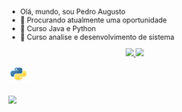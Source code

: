 - Olá, mundo, sou Pedro Augusto
- 👀 Procurando atualmente uma oportunidade
- 🌱 Curso Java e Python
- 💞️ Curso analise e desenvolvimento de sistema
 <div align="center">
     <a href="https://github.com/PedroAugustojardim">
        <img height="180em" src="https://github-readme-stats.vercel.app/api?username=PedroAugustojardim&show_icons=true&theme=dracula&include_all_commits=true&count_private=true"/>
        <img height="180em" src="https://github-readme-stats.vercel.app/api/top-langs/?username=PedroAugustojardim&layout=compact&langs_count=7&theme=dracula"/>
 </div>
  <div style="display: inline_block"><br>
     <img align="center" alt="Rafa-Python" height="30" width="40" src="https://raw.githubusercontent.com/devicons/devicon/master/icons/python/python-original.svg">
  </div>
  
  ##
  
  <div>
     <a href="https://www.linkedin.com/in/pedro-augusto-2aa8b3182/" target="_blank"><img src="https://img.shields.io/badge/-LinkedIn-%230077B5?style=for-the-badge&logo=linkedin&logoColor=white" target="_blank"></a> 

